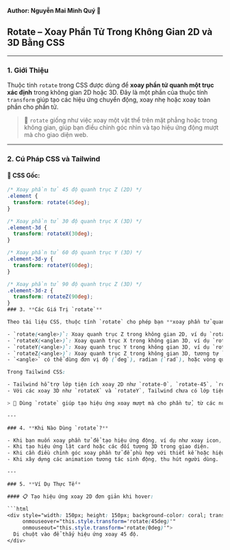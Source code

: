 **Author: Nguyễn Mai Minh Quý 📘**

## Rotate – Xoay Phần Tử Trong Không Gian 2D và 3D Bằng CSS

---

### 1. **Giới Thiệu**

Thuộc tính `rotate` trong CSS được dùng để **xoay phần tử quanh một trục xác định** trong không gian 2D hoặc 3D. Đây là một phần của thuộc tính `transform` giúp tạo các hiệu ứng chuyển động, xoay nhẹ hoặc xoay toàn phần cho phần tử.

> 🎯 `rotate` giống như việc xoay một vật thể trên mặt phẳng hoặc trong không gian, giúp bạn điều chỉnh góc nhìn và tạo hiệu ứng động mượt mà cho giao diện web.

---

### 2. **Cú Pháp CSS và Tailwind**

#### 📌 CSS Gốc:

```css
/* Xoay phần tử 45 độ quanh trục Z (2D) */
.element {
  transform: rotate(45deg);
}

/* Xoay phần tử 30 độ quanh trục X (3D) */
.element-3d {
  transform: rotateX(30deg);
}

/* Xoay phần tử 60 độ quanh trục Y (3D) */
.element-3d-y {
  transform: rotateY(60deg);
}

/* Xoay phần tử 90 độ quanh trục Z (3D) */
.element-3d-z {
  transform: rotateZ(90deg);
}
### 3. **Các Giá Trị `rotate`**

Theo tài liệu CSS, thuộc tính `rotate` cho phép bạn **xoay phần tử quanh một trục xác định trong không gian 2D hoặc 3D**. Giá trị này quyết định góc xoay và trục xoay của phần tử, tạo ra các hiệu ứng động hoặc điều chỉnh bố cục một cách linh hoạt. Các giá trị phổ biến gồm:

- `rotate(<angle>)`: Xoay quanh trục Z trong không gian 2D, ví dụ `rotate(45deg)`.
- `rotateX(<angle>)`: Xoay quanh trục X trong không gian 3D, ví dụ `rotateX(30deg)`.
- `rotateY(<angle>)`: Xoay quanh trục Y trong không gian 3D, ví dụ `rotateY(60deg)`.
- `rotateZ(<angle>)`: Xoay quanh trục Z trong không gian 3D, tương tự `rotate`.
- `<angle>` có thể dùng đơn vị độ (`deg`), radian (`rad`), hoặc vòng quay (`turn`).

Trong Tailwind CSS:

- Tailwind hỗ trợ lớp tiện ích xoay 2D như `rotate-0`, `rotate-45`, `rotate-90`, `-rotate-45`,...
- Với các xoay 3D như `rotateX` và `rotateY`, Tailwind chưa có lớp tiện ích trực tiếp, bạn cần viết CSS tùy chỉnh hoặc mở rộng cấu hình Tailwind.

> 🧠 Dùng `rotate` giúp tạo hiệu ứng xoay mượt mà cho phần tử, từ các nút bấm, hình ảnh đến các đối tượng 3D, làm giao diện thêm sinh động và hấp dẫn.

---

### 4. **Khi Nào Dùng `rotate`?**

- Khi bạn muốn xoay phần tử để tạo hiệu ứng động, ví dụ như xoay icon, nút bấm hoặc hình ảnh.
- Khi tạo hiệu ứng lật card hoặc các đối tượng 3D trong giao diện.
- Khi cần điều chỉnh góc xoay phần tử để phù hợp với thiết kế hoặc hiệu ứng chuyển động.
- Khi xây dựng các animation tương tác sinh động, thu hút người dùng.

---

### 5. **Ví Dụ Thực Tế**

#### 📋 Tạo hiệu ứng xoay 2D đơn giản khi hover:

```html
<div style="width: 150px; height: 150px; background-color: coral; transition: transform 0.5s;"
     onmouseover="this.style.transform='rotate(45deg)'"
     onmouseout="this.style.transform='rotate(0deg)'">
  Di chuột vào để thấy hiệu ứng xoay 45 độ.
</div>
```